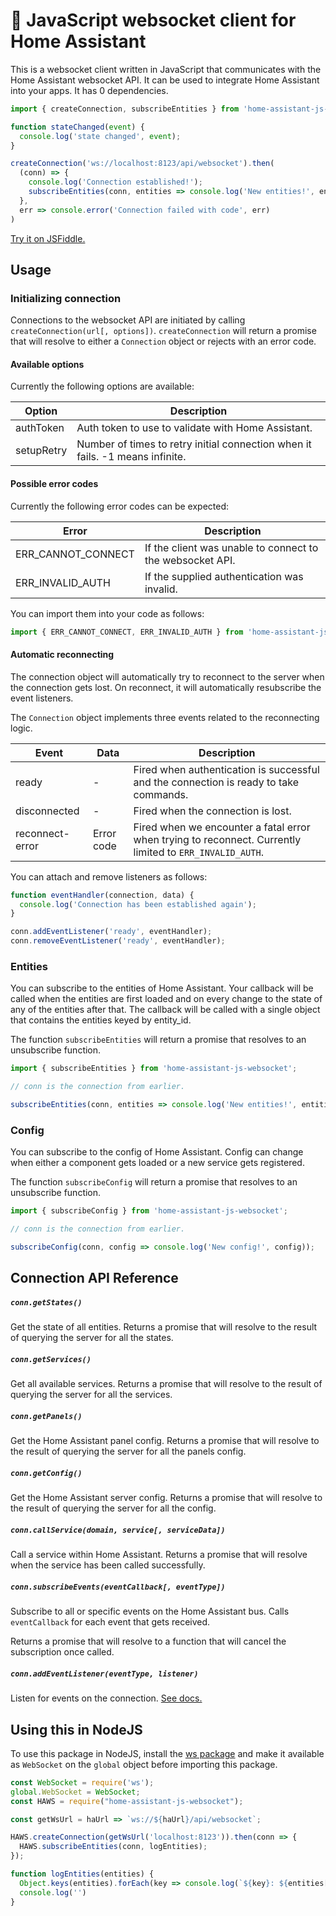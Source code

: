 # :aerial_tramway: JavaScript websocket client for Home Assistant

This is a websocket client written in JavaScript that communicates with the Home Assistant websocket API. It can be used to integrate Home Assistant into your apps. It has 0 dependencies.

```javascript
import { createConnection, subscribeEntities } from 'home-assistant-js-websocket';

function stateChanged(event) {
  console.log('state changed', event);
}

createConnection('ws://localhost:8123/api/websocket').then(
  (conn) => {
    console.log('Connection established!');
    subscribeEntities(conn, entities => console.log('New entities!', entities));
  },
  err => console.error('Connection failed with code', err)
)
```

[Try it on JSFiddle.](https://jsfiddle.net/balloob/9w3oyswa/)

## Usage

### Initializing connection

Connections to the websocket API are initiated by calling `createConnection(url[, options])`. `createConnection` will return a promise that will resolve to either a `Connection` object or rejects with an error code.

#### Available options

Currently the following options are available:

| Option | Description |
| ------ | ----------- |
| authToken | Auth token to use to validate with Home Assistant.
| setupRetry | Number of times to retry initial connection when it fails. -1 means infinite.

#### Possible error codes

Currently the following error codes can be expected:

| Error | Description |
| ----- | ----------- |
| ERR_CANNOT_CONNECT | If the client was unable to connect to the websocket API.
| ERR_INVALID_AUTH | If the supplied authentication was invalid.

You can import them into your code as follows:

```javascript
import { ERR_CANNOT_CONNECT, ERR_INVALID_AUTH } from 'home-assistant-js-websocket';
```

#### Automatic reconnecting

The connection object will automatically try to reconnect to the server when the connection gets lost. On reconnect, it will automatically resubscribe the event listeners.

The `Connection` object implements three events related to the reconnecting logic.

| Event | Data | Description |
| ----- | ---- | ----------- |
| ready | - | Fired when authentication is successful and the connection is ready to take commands.
| disconnected | - | Fired when the connection is lost.
| reconnect-error | Error code | Fired when we encounter a fatal error when trying to reconnect. Currently limited to `ERR_INVALID_AUTH`.

You can attach and remove listeners as follows:

```javascript
function eventHandler(connection, data) {
  console.log('Connection has been established again');
}

conn.addEventListener('ready', eventHandler);
conn.removeEventListener('ready', eventHandler);
```

### Entities

You can subscribe to the entities of Home Assistant. Your callback will be called when the entities are first loaded and on every change to the state of any of the entities after that. The callback will be called with a single object that contains the entities keyed by entity_id.

The function `subscribeEntities` will return a promise that resolves to an unsubscribe function.

```javascript
import { subscribeEntities } from 'home-assistant-js-websocket';

// conn is the connection from earlier.

subscribeEntities(conn, entities => console.log('New entities!', entities));
```

### Config

You can subscribe to the config of Home Assistant. Config can change when either a component gets loaded or a new service gets registered.

The function `subscribeConfig` will return a promise that resolves to an unsubscribe function.

```javascript
import { subscribeConfig } from 'home-assistant-js-websocket';

// conn is the connection from earlier.

subscribeConfig(conn, config => console.log('New config!', config));
```

## Connection API Reference

##### `conn.getStates()`

Get the state of all entities. Returns a promise that will resolve to the result of querying the server for all the states.

##### `conn.getServices()`

Get all available services. Returns a promise that will resolve to the result of querying the server for all the services.

##### `conn.getPanels()`

Get the Home Assistant panel config. Returns a promise that will resolve to the result of querying the server for all the panels config.

##### `conn.getConfig()`

Get the Home Assistant server config. Returns a promise that will resolve to the result of querying the server for all the config.

##### `conn.callService(domain, service[, serviceData])`

Call a service within Home Assistant. Returns a promise that will resolve when the service has been called successfully.

##### `conn.subscribeEvents(eventCallback[, eventType])`

Subscribe to all or specific events on the Home Assistant bus. Calls `eventCallback` for each event that gets received.

Returns a promise that will resolve to a function that will cancel the subscription once called.

##### `conn.addEventListener(eventType, listener)`

Listen for events on the connection. [See docs.](#automatic-reconnecting)

## Using this in NodeJS

To use this package in NodeJS, install the [ws package](https://www.npmjs.com/package/ws) and make it available as `WebSocket` on the `global` object before importing this package.

```js
const WebSocket = require('ws');
global.WebSocket = WebSocket;
const HAWS = require("home-assistant-js-websocket");

const getWsUrl = haUrl => `ws://${haUrl}/api/websocket`;

HAWS.createConnection(getWsUrl('localhost:8123')).then(conn => {
  HAWS.subscribeEntities(conn, logEntities);
});

function logEntities(entities) {
  Object.keys(entities).forEach(key => console.log(`${key}: ${entities[key].state}`));
  console.log('')
}
```
